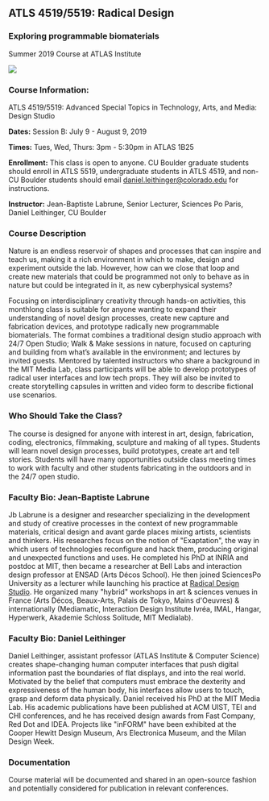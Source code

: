 ## ATLS 4519/5519: Radical Design
### Exploring programmable biomaterials 
Summer 2019 Course at ATLAS Institute

<img src="https://web.media.mit.edu/~labrune/rd/montage-l.jpg">

### Course Information:
ATLS 4519/5519: Advanced Special Topics in Technology, Arts, and Media: Design Studio

**Dates:** Session B: July 9 - August 9, 2019

**Times:** Tues, Wed, Thurs: 3pm - 5:30pm in ATLAS 1B25

**Enrollment:** This class is open to anyone. CU Boulder graduate students should enroll in ATLS 5519, undergraduate students in ATLS 4519, and non-CU Boulder students should email daniel.leithinger@colorado.edu for instructions.

**Instructor:** Jean-Baptiste Labrune, Senior Lecturer, Sciences Po Paris, Daniel Leithinger, CU Boulder

### Course Description
Nature is an endless reservoir of shapes and processes that can inspire and teach us, making it a rich environment in which to make, design and experiment outside the lab. However, how can we close that loop and create new materials that could be programmed not only to behave as in nature but could be integrated in it, as new cyberphysical systems?

Focusing on interdisciplinary creativity through hands-on activities, this monthlong class is suitable for anyone wanting to expand their understanding of novel design processes, create new capture and fabrication devices, and prototype radically new programmable biomaterials. The format combines a traditional design studio approach with 24/7 Open Studio; Walk & Make sessions in nature, focused on capturing and building from what’s available in the environment; and lectures by invited guests. Mentored by talented instructors who share a background in the MIT Media Lab, class participants will be able to develop prototypes of radical user interfaces and low tech props. They will also be invited to create storytelling capsules in written and video form to describe fictional use scenarios.


### Who Should Take the Class?
The course is designed for anyone with interest in art, design, fabrication, coding, electronics, filmmaking, sculpture and making of all types. Students will learn novel design processes, build prototypes, create art and tell stories. Students will have many opportunities outside class meeting times to work with faculty and other students fabricating in the outdoors and in the 24/7 open studio.

### Faculty Bio: Jean-Baptiste Labrune
Jb Labrune is a designer and researcher specializing in the development and study of creative processes in the context of new programmable materials, critical design and avant garde places mixing artists, scientists and thinkers. His researches focus on the notion of "Exaptation", the way in which users of technologies reconfigure and hack them, producing original and unexpected functions and uses. He completed his PhD at INRIA and postdoc at MIT, then became a researcher at Bell Labs and interaction design professor at ENSAD (Arts Décos School). He then joined SciencesPo University as a lecturer while launching his practice at [Radical Design Studio](http://radicaldesign.eu/). He organized many "hybrid" workshops in art & sciences venues in France (Arts Décos, Beaux-Arts, Palais de Tokyo, Mains d'Oeuvres) & internationally (Mediamatic, Interaction Design Institute Ivréa, IMAL, Hangar, Hyperwerk, Akademie Schloss Solitude, MIT Medialab).

### Faculty Bio: Daniel Leithinger
Daniel Leithinger, assistant professor (ATLAS Institute & Computer Science) creates shape-changing human computer interfaces that push digital information past the boundaries of flat displays, and into the real world. Motivated by the belief that computers must embrace the dexterity and expressiveness of the human body, his interfaces allow users to touch, grasp and deform data physically. Daniel received his PhD at the MIT Media Lab. His academic publications have been published at ACM UIST, TEI and CHI conferences, and he has received design awards from Fast Company, Red Dot and IDEA. Projects like "inFORM" have been exhibited at the Cooper Hewitt Design Museum, Ars Electronica Museum, and the Milan Design Week.

### Documentation 
Course material will be documented and shared in an open-source fashion and potentially considered for publication in relevant conferences.

